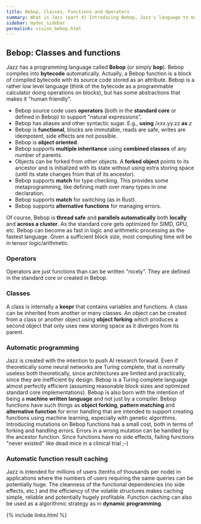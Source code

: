 ```yaml
---
title: Bebop, Classes, Functions and Operators
summary: What is Jazz (part 4) Introducing Bebop, Jazz's language to make efficient bytecode human-friendly while introducing functions for automatic programming.
sidebar: mydoc_sidebar
permalink: vision_bebop.html
---
```


## Bebop: Classes and functions

Jazz has a programming language called **Bebop** (or simply **bop**). Bebop compiles into **bytecode** automatically. Actually, a Bebop function
is a block of compiled bytecode with its source code stored as an attribute. Bebop is a rather low level language (think of the bytecode as
a programmable calculator doing operations on blocks), but has some abstractions that makes it "human friendly".

* Bebop source code uses **operators** (both in the **standard core** or defined in Bebop) to support "natural expressions".
* Bebop has aliases and other syntactic sugar. E.g., **using** /xxx.yy.zz **as** _z_
* Bebop is **functional**, blocks are immutable, reads are safe, writes are idempotent, side effects are not possible.
* Bebop is **object oriented**.
* Bebop supports **multiple inheritance** using **combined classes** of any number of parents.
* Objects can be forked from other objects. A **forked object** points to its ancestor and is initialized with its state without using extra
storing space (until its state changes from that of its ancestor).
* Bebop supports **match** for type checking. This provides some metaprogramming, like defining math over many types in one declaration.
* Bebop supports **match** for switching (as in Rust).
* Bebop supports **alternative functions** for managing errors.

Of course, Bebop is **thread safe** and **parallels automatically** both **locally** and **across a cluster**. As the standard core gets
optimized for SIMD, GPU, etc. Bebop can become as fast in logic and arithmetic processing as the fastest language. Given a sufficient
block size, most computing time will be in tensor logic/arithmetic.

### Operators

Operators are just functions than can be written "nicely". They are defined in the standard core or created in Bebop.

### Classes

A class is internally a **keepr** that contains variables and functions. A class can be inherited from another or many classes. An object
can be created from a class or another object using **object forking** which produces a second object that only uses new storing space as it
diverges from its parent.

### Automatic programming

Jazz is created with the intention to push AI research forward. Even if theoretically some neural networks are Turing complete, that is
normally useless both theoretically, since architectures are limited and practically, since they are inefficient by design.
Bebop is a Turing complete language almost perfectly efficient (assuming reasonable block sizes and optimized standard core implementations).
Bebop is also born with the intention of being a **machine written language** and not just by a compiler. Bebop functions have such things
as **object forking**, **pattern matching** and **alternative function** for error handling that are intended to support creating functions
using machine learning, especially with genetic algorithms. Introducing mutations on Bebop functions has a small cost, both in terms of
forking and handling errors. Errors in a wrong mutation can be handled by the ancestor function. Since functions have no side effects,
failing functions "never existed" like dead mice in a clinical trial ;-)

### Automatic function result caching

Jazz is intended for millions of users (tenths of thousands per node) in applications where the numbers of users requiring the same queries
can be potentially huge. The cleanness of the functional dependencies (no side effects, etc.) and the efficiency of the volatile structures
makes caching simple, reliable and potentially hugely profitable. Function caching can also be used as a algorithmic strategy as in **dynamic**
**programming**.

{% include links.html %}
